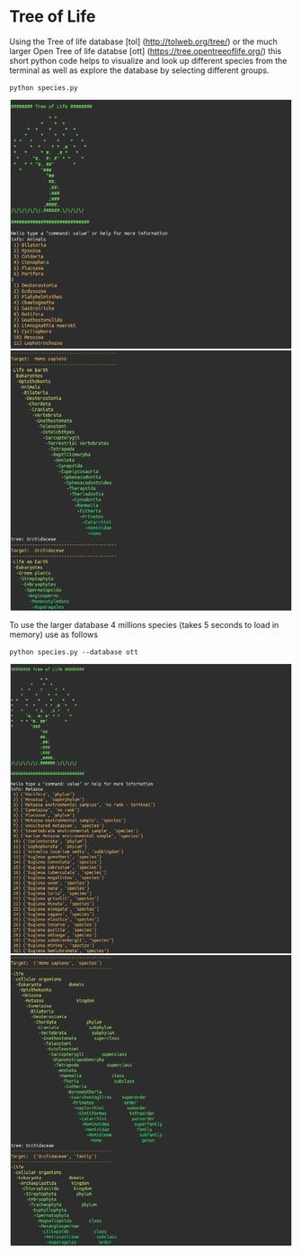 # Tree of Life

Using the Tree of life database [tol] (http://tolweb.org/tree/) or the much larger Open Tree of life databse [ott] (https://tree.opentreeoflife.org/) this short python code helps to visualize and look up different species from the terminal as well as explore the database by selecting different groups.

```
python species.py
```

<p align="center">
  <img width="500" src="images/info.png">
  <img width="500" src="images/tree.png">
</p>

To use the larger database 4 millions species (takes 5 seconds to load in memory) use as follows

```
python species.py --database ott
```

<p align="center">
  <img width="500" src="images/info_ott.png">
  <img width="500" src="images/tree_ott.png">
</p>